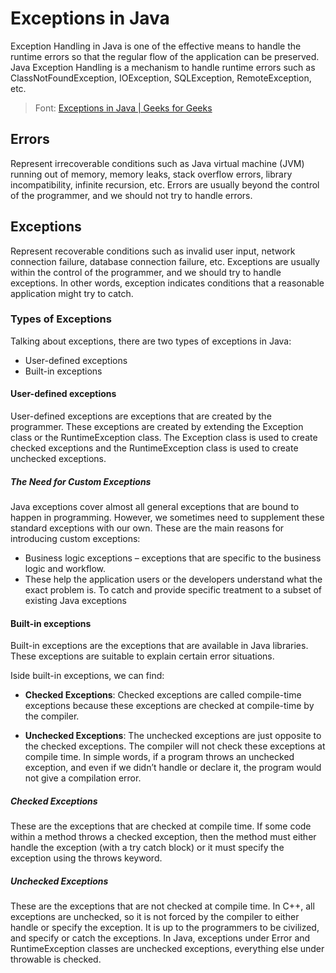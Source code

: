 # Exceptions in Java

Exception Handling in Java is one of the effective means to handle the runtime errors so that the regular flow of the application can be preserved. Java Exception Handling is a mechanism to handle runtime errors such as ClassNotFoundException, IOException, SQLException, RemoteException, etc.

> Font: [Exceptions in Java | Geeks for Geeks](https://www.geeksforgeeks.org/exceptions-in-java/)

## Errors
Represent irrecoverable conditions such as Java virtual machine (JVM) running out of memory, memory leaks, stack overflow errors, library incompatibility, infinite recursion, etc. Errors are usually beyond the control of the programmer, and we should not try to handle errors.

## Exceptions
Represent recoverable conditions such as invalid user input, network connection failure, database connection failure, etc. Exceptions are usually within the control of the programmer, and we should try to handle exceptions. In other words, exception indicates conditions that a reasonable application might try to catch.

### Types of Exceptions
Talking about exceptions, there are two types of exceptions in Java:
- User-defined exceptions
- Built-in exceptions

#### User-defined exceptions
User-defined exceptions are exceptions that are created by the programmer. These exceptions are created by extending the Exception class or the RuntimeException class. The Exception class is used to create checked exceptions and the RuntimeException class is used to create unchecked exceptions.

##### The Need for Custom Exceptions
Java exceptions cover almost all general exceptions that are bound to happen in programming.
However, we sometimes need to supplement these standard exceptions with our own. These are the main reasons for introducing custom exceptions:

- Business logic exceptions – exceptions that are specific to the business logic and workflow. 
- These help the application users or the developers understand what the exact problem is.
To catch and provide specific treatment to a subset of existing Java exceptions

#### Built-in exceptions
Built-in exceptions are the exceptions that are available in Java libraries. These exceptions are suitable to explain certain error situations.

Iside built-in exceptions, we can find:

- **Checked Exceptions**: Checked exceptions are called compile-time exceptions because these exceptions are checked at compile-time by the compiler.

- **Unchecked Exceptions**: The unchecked exceptions are just opposite to the checked exceptions. The compiler will not check these exceptions at compile time. In simple words, if a program throws an unchecked exception, and even if we didn’t handle or declare it, the program would not give a compilation error.

##### Checked Exceptions
These are the exceptions that are checked at compile time. If some code within a method throws a checked exception, then the method must either handle the exception (with a try catch block) or it must specify the exception using the throws keyword.

##### Unchecked Exceptions
These are the exceptions that are not checked at compile time. In C++, all exceptions are unchecked, so it is not forced by the compiler to either handle or specify the exception. It is up to the programmers to be civilized, and specify or catch the exceptions. In Java, exceptions under Error and RuntimeException classes are unchecked exceptions, everything else under throwable is checked.


